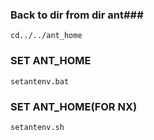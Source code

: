 ### Back to dir from dir ant###
`cd../../ant_home`
### SET ANT_HOME ###
`setantenv.bat`
### SET ANT_HOME(FOR NX) ###
`setantenv.sh`